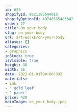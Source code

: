 ```yaml
---
id: 620
shopifyId: 9621385544010
shopifyOptionId: 49746585485642
order: 27
title: On your body
slug: on-your-body
url: art-works/on-your-body
aliases: []
categories:
- graphics
inStock: true
isVisible: true
height: 38
width: 56
date: 2022-01-01T00:00:00Z
materials:
- ink
- ' gold leaf'
- ' paper'
price: 420
mainImage: on_your_body.jpeg
---
```

